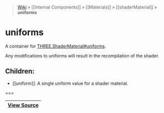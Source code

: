 > [Wiki](Home) » [[Internal Components]] » [[Materials]] » [[shaderMaterial]] » **uniforms**

# uniforms

A container for [THREE.ShaderMaterial#uniforms](https://threejs.org/docs/#api/materials/ShaderMaterial.uniforms).

Any modifications to uniforms will result in the recompilation of the shader.

## Children:
  * [[uniform]]: A single uniform value for a shader material.

===

|**[View Source](../blob/master/src/lib/descriptors/Material/UniformsDescriptor.js)**|
 ---|
